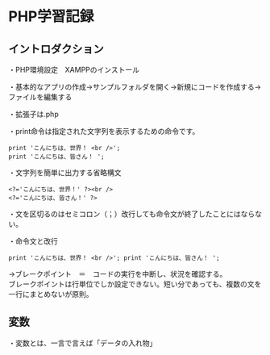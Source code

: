 # PHP学習記録

## イントロダクション

・PHP環境設定　XAMPPのインストール

・基本的なアプリの作成→サンプルフォルダを開く→新規にコードを作成する→ファイルを編集する

・拡張子は.php  

・print命令は指定された文字列を表示するための命令です。

    print 'こんにちは、世界！ <br />';
    print 'こんにちは、皆さん！ ';

・文字列を簡単に出力する省略構文

    <?='こんにちは、世界！' ?><br />
    <?='こんにちは、皆さん！' ?>

・文を区切るのはセミコロン（；）改行しても命令文が終了したことにはならない。

・命令文と改行

    print 'こんにちは、世界！ <br />'; print 'こんにちは、皆さん！ ';
→ブレークポイント　＝　コードの実行を中断し、状況を確認する。  
ブレークポイントは行単位でしか設定できない。短い分であっても、複数の文を一行にまとめないが原則。

## 変数

・変数とは、一言で言えば「データの入れ物」
